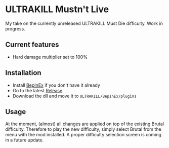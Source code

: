 # ULTRAKILL Mustn't Live

My take on the currently unreleased ULTRAKILL Must Die difficulty.
Work in progress.

## Current features

- Hard damage multiplier set to 100%

## Installation

- Install [BepInEx](https://thunderstore.io/c/ultrakill/p/BepInEx/BepInExPack/) if you don't have it already
- Go to the latest [Release](https://github.com/wacfeld/UKML/releases)
- Download the dll and move it to `ULTRAKILL/BepInEx/plugins`

## Usage

At the moment, (almost) all changes are applied on top of the existing Brutal difficulty.
Therefore to play the new difficulty, simply select Brutal from the menu with the mod installed.
A proper difficulty selection screen is coming in a future update.